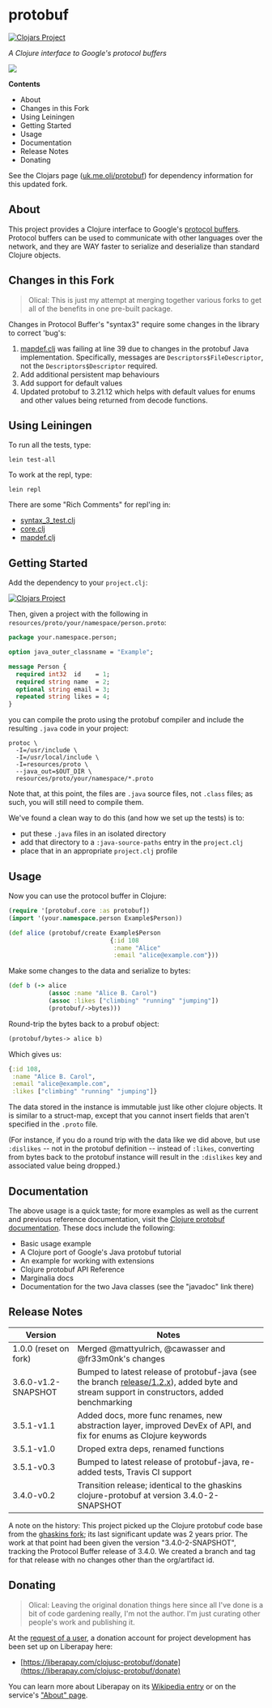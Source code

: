 # protobuf

[![Clojars Project][clojars-badge]][clojars]

*A Clojure interface to Google's protocol buffers*

[![][logo]][logo-large]

**Contents**

* About
* Changes in this Fork
* Using Leiningen
* Getting Started
* Usage
* Documentation
* Release Notes
* Donating

See the Clojars page ([uk.me.oli/protobuf](https://clojars.org/uk.me.oli/protobuf)) for dependency information for this updated fork.

## About

This project provides a Clojure interface to Google's
[protocol buffers](http://code.google.com/p/protobuf). Protocol buffers can be
used to communicate with other languages over the network, and they are WAY
faster to serialize and deserialize than standard Clojure objects.

## Changes in this Fork

> Olical: This is just my attempt at merging together various forks to get all of the benefits in one pre-built package.

Changes in Protocol Buffer's "syntax3" require some changes in the library to correct 'bug's:

1. [mapdef.clj](src/clj/protobuf/impl/flatland/mapdef.clj) was failing at line 39 due to changes in the protobuf Java implementation. Specifically, messages are `Descriptors$FileDescriptor`, not the `Descriptors$Descriptor` required.
2. Add additional persistent map behaviours
3. Add support for default values
4. Updated protobuf to 3.21.12 which helps with default values for enums and other values being returned from decode functions.


## Using Leiningen

To run all the tests, type:

    lein test-all

To work at the repl, type:

    lein repl

There are some "Rich Comments" for repl'ing in:

* [syntax_3_test.clj](test/protobuf/examples/syntax_3_test.clj)
* [core.clj](src/clj/protobuf/core.clj)
* [mapdef.clj](src/clj/protobuf/impl/flatland/mapdef.clj)

## Getting Started

Add the dependency to your `project.clj`:

[![Clojars Project][clojars-badge]][clojars]

Then, given a project with the following in `resources/proto/your/namespace/person.proto`:

```proto
package your.namespace.person;

option java_outer_classname = "Example";

message Person {
  required int32  id    = 1;
  required string name  = 2;
  optional string email = 3;
  repeated string likes = 4;
}
```

you can compile the proto using the protobuf compiler and include the resulting
`.java` code in your project:

```shell
protoc \
  -I=/usr/include \
  -I=/usr/local/include \
  -I=resources/proto \
  --java_out=$OUT_DIR \
  resources/proto/your/namespace/*.proto
```

Note that, at this point, the files are `.java` source files, not `.class`
files; as such, you will still need to compile them.

We've found a clean way to do this (and how we set up the tests) is to:

* put these `.java` files in an isolated directory
* add that directory to a `:java-source-paths` entry in the `project.clj`
* place that in an appropriate `project.clj` profile


## Usage

Now you can use the protocol buffer in Clojure:

```clojure
(require '[protobuf.core :as protobuf])
(import '(your.namespace.person Example$Person))

(def alice (protobuf/create Example$Person
                            {:id 108
                             :name "Alice"
                             :email "alice@example.com"}))
```

Make some changes to the data and serialize to bytes:

```clj
(def b (-> alice
           (assoc :name "Alice B. Carol")
           (assoc :likes ["climbing" "running" "jumping"])
           (protobuf/->bytes)))
```

Round-trip the bytes back to a probuf object:

```clj
(protobuf/bytes-> alice b)
```

Which gives us:

```clj
{:id 108,
 :name "Alice B. Carol",
 :email "alice@example.com",
 :likes ["climbing" "running" "jumping"]}
```

The data stored in the instance is immutable just like other clojure objects.
It is similar to a struct-map, except that you cannot insert fields that aren't
specified in the `.proto` file.

(For instance, if you do a round trip with the data like we did above, but use
`:dislikes` -- not in the protobuf definition -- instead of `:likes`,
converting from bytes back to the protobuf instance will result in the
`:dislikes` key and associated value being dropped.)


## Documentation

The above usage is a quick taste; for more examples as well as the current and
previous reference documentation, visit the
[Clojure protobuf documentation][docs]. These docs include the following:

* Basic usage example
* A Clojure port of Google's Java protobuf tutorial
* An example for working with extensions
* Clojure protobuf API Reference
* Marginalia docs
* Documentation for the two Java classes (see the "javadoc" link there)


## Release Notes

| Version               | Notes
|-----------------------|------------------------------------------------------
| 1.0.0 (reset on fork) | Merged @mattyulrich, @cawasser and @fr33m0nk's changes
| 3.6.0-v1.2-SNAPSHOT   | Bumped to latest release of protobuf-java (see the branch [release/1.2.x](https://github.com/clojusc/protobuf/tree/release/1.2.x)), added byte and stream support in constructors, added benchmarking
| 3.5.1-v1.1            | Added docs, more func renames, new abstraction layer, improved DevEx of API, and fix for enums as Clojure keywords
| 3.5.1-v1.0            | Droped extra deps, renamed functions
| 3.5.1-v0.3            | Bumped to latest release of protobuf-java, re-added tests, Travis CI support
| 3.4.0-v0.2            | Transition release; identical to the ghaskins clojure-protobuf at version  3.4.0-2-SNAPSHOT

A note on the history: This project picked up the Clojure protobuf code base
from the [ghaskins fork](https://github.com/ghaskins/clojure-protobuf); its
last significant update was 2 years prior. The work at that point had been
given the version "3.4.0-2-SNAPSHOT", tracking the Protocol Buffer release of
3.4.0. We created a branch and tag for that release with no changes other than
the org/artifact id.


## Donating

> Olical: Leaving the original donation things here since all I've done is a bit of code gardening really, I'm not the author. I'm just curating other people's work and publishing it.

At the [request of a user][donation-request], a donation account for project
development has been set up on Liberapay here:

* [https://liberapay.com/clojusc-protobuf/donate](https://liberapay.com/clojusc-protobuf/donate)

You can learn more about Liberapay on its [Wikipedia entry][libera-wiki] or on the
service's ["About" page][libera-about].


<!-- Named page links below: /-->

[logo]: ux-resources/images/google-protocol-buffer-small.png
[logo-large]: ux-resources/images/google-protocol-buffer.png
[clojars]: https://clojars.org/uk.me.oli/protobuf
[clojars-badge]: https://img.shields.io/clojars/v/uk.me.oli/protobuf.svg
[docs]: https://clojusc.github.io/protobuf
[donation-request]: https://github.com/clojusc/protobuf/issues/29
[libera-wiki]: https://en.wikipedia.org/wiki/Liberapay
[libera-about]: https://liberapay.com/about/

